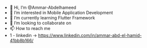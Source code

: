 - 👋 Hi, I’m @Ammar-Abdelhameed
- 👀 I’m interested in Mobile Application Development
- 🌱 I’m currently learning Flutter Framework
- 💞️ I’m looking to collaborate on 
- 📫 How to reach me
- 1 - linkedin -> https://www.linkedin.com/in/ammar-abd-el-hamid-41bb8b166/


<!---
Ammar-Abdelhameed/Ammar-Abdelhameed is a ✨ special ✨ repository because its `README.md` (this file) appears on your GitHub profile.
You can click the Preview link to take a look at your changes.
--->
